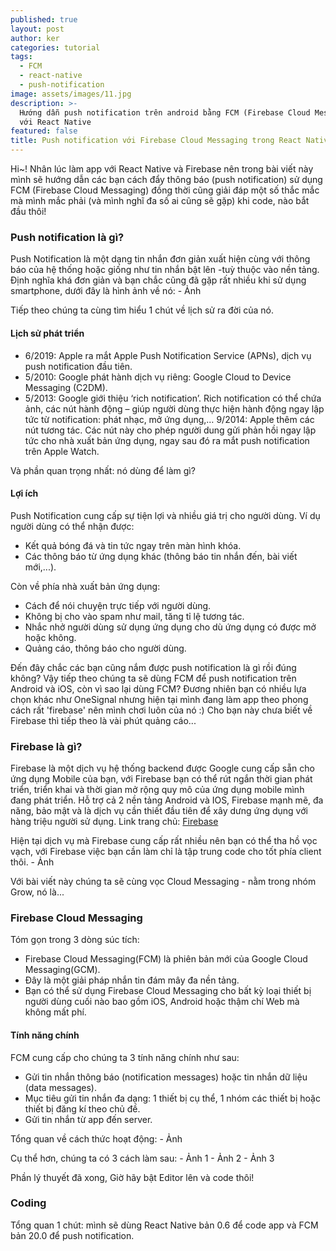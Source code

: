 ```yaml
---
published: true
layout: post
author: ker
categories: tutorial
tags:
  - FCM
  - react-native
  - push-notification
image: assets/images/11.jpg
description: >-
  Hướng dẫn push notification trên android bằng FCM (Firebase Cloud Messaging)
  với React Native
featured: false
title: Push notification với Firebase Cloud Messaging trong React Native
---
```

Hi~! Nhân lúc làm app với React Native và Firebase nên trong bài viết này mình sẽ hướng dẫn các bạn cách đẩy thông báo (push notification) sử dụng FCM (Firebase Cloud Messaging) đồng thời cũng giải đáp một số thắc mắc mà mình mắc phải (và mình nghĩ đa số ai cũng sẽ gặp) khi code, nào bắt đầu thôi!
### Push notification là gì?
Push Notification là một dạng tin nhắn đơn giản xuất hiện cùng với thông báo của hệ thống hoặc giống như tin nhắn bật lên -tuỳ thuộc vào nền tảng.
Định nghĩa khá đơn giản và bạn chắc cũng đã gặp rất nhiều khi sử dụng smartphone, dưới đây là hình ảnh về nó:
	- Ảnh

Tiếp theo chúng ta cùng tìm hiểu 1 chút về lịch sử ra đời của nó.
#### Lịch sử phát triển
- 6/2019: Apple ra mắt Apple Push Notification Service (APNs), dịch vụ push notification đầu tiên.
- 5/2010: Google phát hành dịch vụ riêng: Google Cloud to Device Messaging (C2DM).
- 5/2013: Google giới thiệu ‘rich notification’. Rich notification có thể chứa ảnh, các nút hành động – giúp người dùng thực hiện hành động ngay lập tức từ notification: phát nhạc, mở ứng dụng,…
9/2014: Apple thêm các nút tương tác. Các nút này cho phép người dung gửi phản hồi ngay lập tức cho nhà xuất bản ứng dụng, ngay sau đó ra mắt push notification trên Apple Watch.

Và phần quan trọng nhất: nó dùng để làm gì?
#### Lợi ích
Push Notification cung cấp sự tiện lợi và nhiều giá trị cho người dùng. Ví dụ người dùng có thể nhận được:
- Kết quả bóng đá và tin tức ngay trên màn hình khóa.
- Các thông báo từ ứng dụng khác (thông báo tin nhắn đến, bài viết mới,...).

Còn về phía nhà xuất bản ứng dụng:
- Cách để nói chuyện trực tiếp với người dùng.
- Không bị cho vào spam như mail, tăng tỉ lệ tương tác.
- Nhắc nhở người dùng sử dụng ứng dụng cho dù ứng dụng có được mở hoặc không.
- Quảng cáo, thông báo cho người dùng.

Đến đây chắc các bạn cũng nắm được push notification là gì rồi đúng không? Vậy tiếp theo chúng ta sẽ dùng FCM để push notification trên Android và iOS, còn vì sao lại dùng FCM? Đương nhiên bạn có nhiều lựa chọn khác như OneSignal nhưng hiện tại mình đang làm app theo phong cách rất 'firebase' nên mình chơi luôn của nó :) Cho bạn này chưa biết về Firebase thì tiếp theo là vài phút quảng cáo...
### Firebase là gì?
Firebase là một dịch vụ hệ thống backend được Google cung cấp sẵn cho ứng dụng Mobile của bạn, với Firebase bạn có thể rút ngắn thời gian phát triển, triển khai và thời gian mở rộng quy mô của ứng dụng mobile mình đang phát triển. Hỗ trợ cả 2 nền tảng Android và IOS, Firebase mạnh mẽ, đa năng, bảo mật và là dịch vụ cần thiết đầu tiên để xây dưng ứng dụng với hàng triệu người sử dụng. Link trang chủ: [Firebase](firebase.com "link đến firebase")

Hiện tại dịch vụ mà Firebase cung cấp rất nhiều nên bạn có thể tha hồ vọc vạch, với Firebase việc bạn cần làm chỉ là tập trung code cho tốt phía client thôi.
	- Ảnh

Với bài viết này chúng ta sẽ cùng vọc Cloud Messaging - nằm trong nhóm Grow, nó là...
### Firebase Cloud Messaging
Tóm gọn trong 3 dòng súc tích:
- Firebase Cloud Messaging(FCM) là phiên bản mới của Google Cloud Messaging(GCM). 
- Đây là một giải pháp nhắn tin đám mây đa nền tảng. 
- Bạn có thể sử dụng Firebase Cloud Messaging cho bất kỳ loại thiết bị người dùng cuối nào bao gồm iOS, Android hoặc thậm chí Web mà không mất phí.
#### Tính năng chính
FCM cung cấp cho chúng ta 3 tính năng chính như sau:
- Gửi tin nhắn thông báo (notification messages) hoặc tin nhắn dữ liệu (data messages).
- Mục tiêu gửi tin nhắn đa dạng: 1 thiết bị cụ thể, 1 nhóm các thiết bị hoặc thiết bị đăng kí theo chủ đề.
- Gửi tin nhắn từ app đến server.

Tổng quan về cách thức hoạt động:
	- Ảnh

Cụ thể hơn, chúng ta có 3 cách làm sau:
	- Ảnh 1
	- Ảnh 2
	- Ảnh 3
    
Phần lý thuyết đã xong, Giờ hãy bật Editor lên và code thôi!
### Coding
Tổng quan 1 chút: mình sẽ dùng React Native bản 0.6 để code app và FCM bản 20.0 để push notification.


